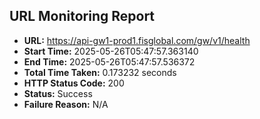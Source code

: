 ## URL Monitoring Report

- **URL:** https://api-gw1-prod1.fisglobal.com/gw/v1/health
- **Start Time:** 2025-05-26T05:47:57.363140
- **End Time:** 2025-05-26T05:47:57.536372
- **Total Time Taken:** 0.173232 seconds
- **HTTP Status Code:** 200
- **Status:** Success
- **Failure Reason:** N/A
